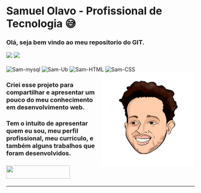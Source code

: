 ﻿# Samuel Olavo - Profissional de Tecnologia :sweat_smile:



### Olá, seja bem vindo ao meu repositorio do GIT.  

<div style="display: inline_block>
  <a href="https://github.com/samuelolavo">
  <img height="180em" src="https://github-readme-stats.vercel.app/api?username=samuelolavo&show_icons=true&theme=highcontrast&include_all_commits=true&count_private=true"/>
  <img height="180em" src="https://github-readme-stats.vercel.app/api/top-langs/?username=samuelolavo&layout=compact&langs_count=7&theme=highcontrast"/>
</div>
  <div style="display: inline_block"><br>
  <img align="center" alt="Sam-mysql" height="50" width="170" src="https://img.shields.io/badge/MySQL-00000F?style=for-the-badge&logo=mysql&logoColor=white">
  <img align="center" alt="Sam-Ub" height="50" width="170" src="https://img.shields.io/badge/Ubuntu-E95420?style=for-the-badge&logo=ubuntu&logoColor=white">
  <img align="center" alt="Sam-HTML" height="50" width="160" src="https://img.shields.io/badge/HTML-239120?style=for-the-badge&logo=html5&logoColor=white">
  <img align="center" alt="Sam-CSS" height="50" width="160" src="https://img.shields.io/badge/CSS3-1572B6?style=for-the-badge&logo=css3&logoColor=white">
    <img align="right" height="250" style="border-radius:5px;" src="Imagens\CabecaSam1.png" width="250" height="250" />
</div>




### Criei esse projeto para compartilhar e apresentar um pouco do meu conhecimento em desenvolvimento web.

### Tem o intuito de apresentar quem eu sou, meu perfil profissional, meu currículo, e também alguns trabalhos que foram desenvolvidos.





### <img src="https://img.shields.io/website-up-down-green-red/http/monip.org.svg" width="170" height="35"/> <a href="https://samuelolavo.github.io/samuelolavo" target="_self"></a>



------

